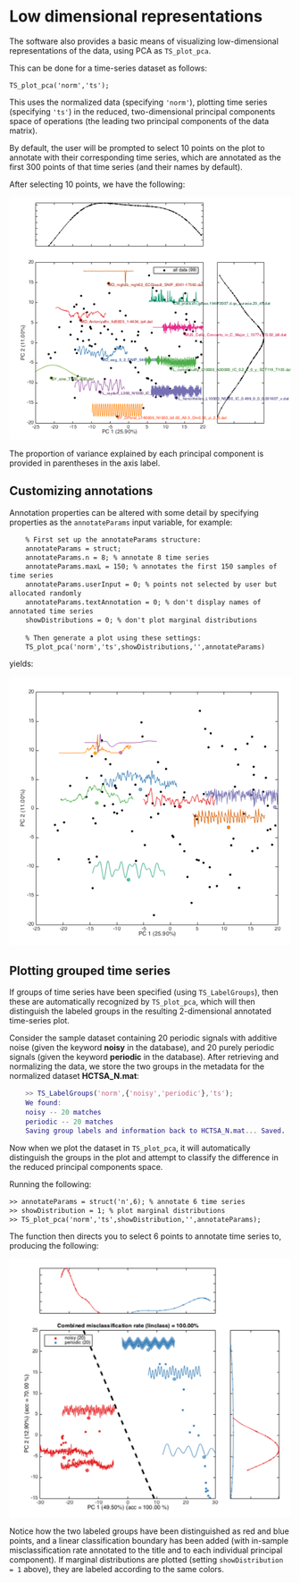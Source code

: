 # Low dimensional representations

The software also provides a basic means of visualizing low-dimensional representations of the data, using PCA as `TS_plot_pca`.

This can be done for a time-series dataset as follows:

    TS_plot_pca('norm','ts');
    
This uses the normalized data (specifying `'norm'`), plotting time series (specifying `'ts'`) in the reduced, two-dimensional principal components space of operations (the leading two principal components of the data matrix).

By default, the user will be prompted to select 10 points on the plot to annotate with their corresponding time series, which are annotated as the first 300 points of that time series (and their names by default).

After selecting 10 points, we have the following:

![pca_image](img/pca_ungrouped.png)

The proportion of variance explained by each principal component is provided in parentheses in the axis label.

## Customizing annotations

Annotation properties can be altered with some detail by specifying properties as the `annotateParams` input variable, for example:

```
    % First set up the annotateParams structure:
    annotateParams = struct;
    annotateParams.n = 8; % annotate 8 time series
    annotateParams.maxL = 150; % annotates the first 150 samples of time series
    annotateParams.userInput = 0; % points not selected by user but allocated randomly
    annotateParams.textAnnotation = 0; % don't display names of annotated time series
    showDistributions = 0; % don't plot marginal distributions
    
    % Then generate a plot using these settings:
    TS_plot_pca('norm','ts',showDistributions,'',annotateParams)
```

yields:

![annotated plot](img/lowDimAnnotated.png)

## Plotting grouped time series

If groups of time series have been specified (using `TS_LabelGroups`), then these are automatically recognized by `TS_plot_pca`, which will then distinguish the labeled groups in the resulting 2-dimensional annotated time-series plot.

Consider the sample dataset containing 20 periodic signals with additive noise (given the keyword **noisy** in the database), and 20 purely periodic signals (given the keyword **periodic** in the database).
After retrieving and normalizing the data, we store the two groups in the metadata for the normalized dataset **HCTSA_N.mat**:

```matlab
    >> TS_LabelGroups('norm',{'noisy','periodic'},'ts');
    We found:
    noisy -- 20 matches
    periodic -- 20 matches
    Saving group labels and information back to HCTSA_N.mat... Saved.
```
Now when we plot the dataset in `TS_plot_pca`, it will automatically distinguish the groups in the plot and attempt to classify the difference in the reduced principal components space.

Running the following:

    >> annotateParams = struct('n',6); % annotate 6 time series
    >> showDistribution = 1; % plot marginal distributions
    >> TS_plot_pca('norm','ts',showDistribution,'',annotateParams);
    
The function then directs you to select 6 points to annotate time series to, producing the following:

![](img/PC_noisy_periodic.png)

Notice how the two labeled groups have been distinguished as red and blue points, and a linear classification boundary has been added (with in-sample misclassification rate annotated to the title and to each individual principal component).
If marginal distributions are plotted (setting `showDistribution = 1` above), they are labeled according to the same colors.